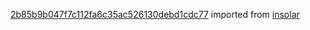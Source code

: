 [2b85b9b047f7c112fa6c35ac526130debd1cdc77](https://github.com/insolar/insolar/commit/2b85b9b047f7c112fa6c35ac526130debd1cdc77) imported from [insolar](https://github.com/insolar/insolar)
